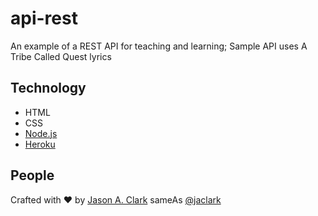 # api-rest
An example of a REST API for teaching and learning; Sample API uses A Tribe Called Quest lyrics

## Technology

* HTML
* CSS
* [Node.js](https://nodejs.org/en/)
* [Heroku](https://heroku.com/)

## People

Crafted with :heart: by [Jason A. Clark](http://www.jasonclark.info) sameAs [@jaclark](https://twitter.com/jaclark)
